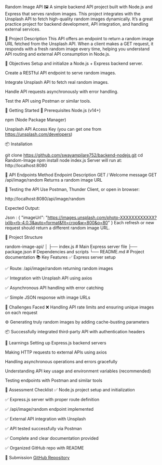 Random Image API 🖼️
A simple backend API project built with Node.js and Express that serves random images. This project integrates with the Unsplash API to fetch high-quality random images dynamically. It’s a great practice project for backend development, API integration, and handling external services.

📌 Project Description
This API offers an endpoint to return a random image URL fetched from the Unsplash API. When a client makes a GET request, it responds with a fresh random image every time, helping you understand API routing and external API consumption in Node.js.

🎯 Objectives
Setup and initialize a Node.js + Express backend server.

Create a RESTful API endpoint to serve random images.

Integrate Unsplash API to fetch real random images.

Handle API requests asynchronously with error handling.

Test the API using Postman or similar tools.

🚀 Getting Started
🔧 Prerequisites
Node.js (v14+)

npm (Node Package Manager)

Unsplash API Access Key (you can get one from https://unsplash.com/developers)

📦 Installation

git clone https://github.com/swayampilare752/backend-nodejs.git
cd Random-Image
npm install
node index.js
Server will run at: http://localhost:8080

🔗 API Endpoints
Method	Endpoint	Description
GET	/	Welcome message
GET	/api/image/random	Returns a random image URL

🧪 Testing the API
Use Postman, Thunder Client, or open in browser:

http://localhost:8080/api/image/random

Expected Output:

Json :
{
  "imageUrl": "https://images.unsplash.com/photo-XXXXXXXXXXXX?ixlib=rb-4.0.3&auto=format&fit=crop&w=800&q=80"
}
Each refresh or new request should return a different random image URL.

📁 Project Structure

random-image-api/
│
├── index.js            # Main Express server file
├── package.json        # Dependencies and scripts
└── README.md           # Project documentation
📚 Key Features
✅ Express server setup

✅ Route: /api/image/random returning random images

✅ Integration with Unsplash API using axios

✅ Asynchronous API handling with error catching

✅ Simple JSON response with image URLs

🧠 Challenges Faced
❌ Handling API rate limits and ensuring unique images on each request

⚙️ Generating truly random images by adding cache-busting parameters

📦 Successfully integrated third-party API with authentication headers

📘 Learnings
Setting up Express.js backend servers

Making HTTP requests to external APIs using axios

Handling asynchronous operations and errors gracefully

Understanding API key usage and environment variables (recommended)

Testing endpoints with Postman and similar tools

📌 Assessment Checklist
✅ Node.js project setup and initialization

✅ Express.js server with proper route definition

✅ /api/image/random endpoint implemented

✅ External API integration with Unsplash

✅ API tested successfully via Postman

✅ Complete and clear documentation provided

✅ Organized GitHub repo with README

🔗 Submission
[GitHub Repository](https://github.com/swayampilare752/backend-nodejs)
